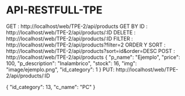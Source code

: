 # API-RESTFULL-TPE

GET : http://localhost/web/TPE-2/api/products
GET BY ID : http://localhost/web/TPE-2/api/products/:ID
DELETE : http://localhost/web/TPE-2/api/products/:ID
FILTER : http://localhost/web/TPE-2/api/products?filter=2
ORDER Y SORT : http://localhost/web/TPE-2/api/products?sort=id&order=DESC
POST : 
http://localhost/web/TPE-2/api/products
          {
        "p_name": "Ejemplo",
        "price": 100,
        "p_description": "Inalambrico",
        "stock": 16,
        "img": "image/ejemplo.png",
        "id_category": 1
    }
PUT: http://localhost/web/TPE-2/api/products/:ID








{
    "id_category": 13,
    "c_name": "PC"
}
